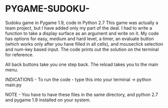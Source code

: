 # PYGAME-SUDOKU-
Sudoku game in Pygame 1.9, code in Python 2.7
This game was actually a team project, but I have added only my part of the deal.
I had to write a function to take a display surface as an argument and write on it.
My code has options for easy, medium and hard level, a timer, an evaluate button (which works only after you have filled in all 
                                                                                  cells), and mouseclick selection and
                                                                                  num-key based input.
The code prints out the solution on the terminal for reference.

All back buttons take you one step back. The reload takes you to the main menu.

INDICATIONS - 
To run the code - type this into your terminal -> python main.py

NOTE - You have to have these files in the same directory, and python 2.7 and pygame 1.9 installed on your system. 
